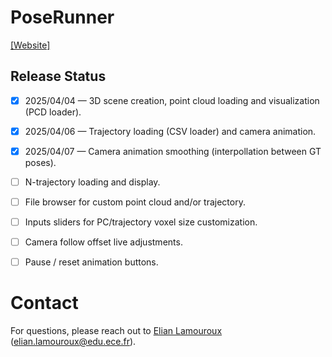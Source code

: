 # PoseRunner
[[Website]](https://laliane667.github.io/PoseRunner/) 

## Release Status
- [x] 2025/04/04 — 3D scene creation, point cloud loading and visualization (PCD loader).
- [x] 2025/04/06 — Trajectory loading (CSV loader) and camera animation.
- [x] 2025/04/07 — Camera animation smoothing (interpollation between GT poses).
- [ ] N-trajectory loading and display.
- [ ] File browser for custom point cloud and/or trajectory.
- [ ] Inputs sliders for PC/trajectory voxel size customization.
- [ ] Camera follow offset live adjustments.
- [ ] Pause / reset animation buttons.




# Contact
For questions, please reach out to [Elian Lamouroux](https://github.com/laliane667) (elian.lamouroux@edu.ece.fr).

